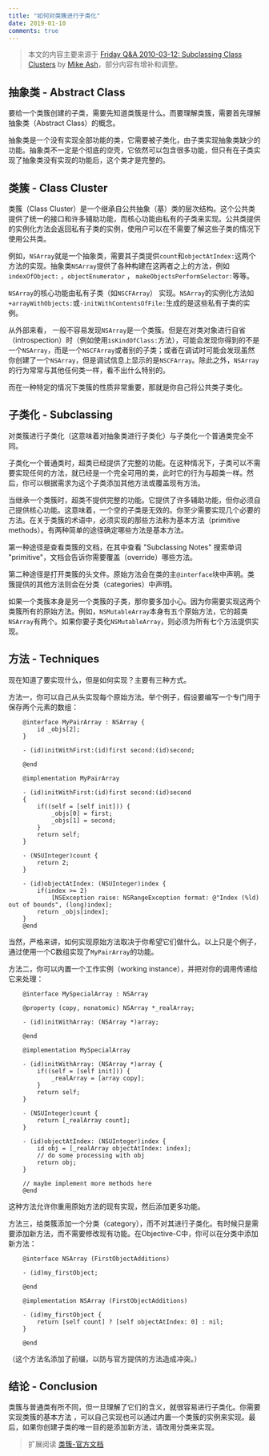 ```yaml
---
title: "如何对类簇进行子类化"
date: 2019-01-10
comments: true
---
```


>本文的内容主要来源于 [Friday Q&A 2010-03-12: Subclassing Class Clusters](https://www.mikeash.com/pyblog/friday-qa-2010-03-12-subclassing-class-clusters.html) by [Mike Ash](https://www.mikeash.com/)，部分内容有增补和调整。


## 抽象类 - Abstract Class
要给一个类簇创建的子类，需要先知道类簇是什么。而要理解类簇，需要首先理解抽象类（Abstract Class）的概念。

抽象类是一个没有实现全部功能的类，它需要被子类化，由子类实现抽象类缺少的功能。抽象类不一定是个彻底的空壳，它依然可以包含很多功能，但只有在子类实现了抽象类没有实现的功能后，这个类才是完整的。

## 类簇 - Class Cluster
类簇（Class Cluster）是一个继承自公共抽象（基）类的层次结构。这个公共类提供了统一的接口和许多辅助功能，而核心功能由私有的子类来实现。公共类提供的实例化方法会返回私有子类的实例，使用户可以在不需要了解这些子类的情况下使用公共类。

例如，`NSArray`就是一个抽象类，需要其子类提供`count`和`objectAtIndex:`这两个方法的实现。抽象类`NSArray`提供了各种构建在这两者之上的方法，例如`indexOfObject:` ，`objectEnumerator` ， `makeObjectsPerformSelector:`等等。

`NSArray`的核心功能由私有子类（如`NSCFArray`） 实现。`NSArray`的实例化方法如`+arrayWithObjects:`或`-initWithContentsOfFile:`生成的是这些私有子类的实例。

从外部来看， 一般不容易发现`NSArray`是一个类簇。但是在对类对象进行自省（introspection）时（例如使用`isKindOfClass:`方法），可能会发现你得到的不是一个`NSArray`，而是一个`NSCFArray`或者别的子类；或者在调试时可能会发现虽然你创建了一个`NSArray`，但是调试信息上显示的是`NSCFArray`。除此之外，`NSArray`的行为常常与其他任何类一样，看不出什么特别的。

而在一种特定的情况下类簇的性质非常重要，那就是你自己将公共类子类化。

## 子类化 - Subclassing
对类簇进行子类化（这意味着对抽象类进行子类化）与子类化一个普通类完全不同。

子类化一个普通类时，超类已经提供了完整的功能。在这种情况下，子类可以不需要实现任何的方法，就已经是一个完全可用的类，此时它的行为与超类一样。然后，你可以根据需求为这个子类添加其他方法或覆盖现有方法。

当继承一个类簇时，超类不提供完整的功能。它提供了许多辅助功能，但你必须自己提供核心功能。这意味着，一个空的子类是无效的。你至少需要实现几个必要的方法。在关于类簇的术语中，必须实现的那些方法称为基本方法（primitive methods）。有两种简单的途径确定哪些方法是基本方法。

第一种途径是查看类簇的文档，在其中查看 "Subclassing Notes" 搜索单词 "primitive"，文档会告诉你需要覆盖（override）哪些方法。

第二种途径是打开类簇的头文件。原始方法会在类的主`@interface`块中声明。类簇提供的其他方法则会在分类（categories）中声明。

如果一个类簇本身是另一个类簇的子类，那你要多加小心。因为你需要实现这两个类簇所有的原始方法。例如，`NSMutableArray`本身有五个原始方法，它的超类`NSArray`有两个。如果你要子类化`NSMutableArray`，则必须为所有七个方法提供实现。

## 方法 - Techniques 
现在知道了要实现什么，但是如何实现？主要有三种方式。

方法一，你可以自己从头实现每个原始方法。举个例子，假设要编写一个专门用于保存两个元素的数组：
```
    @interface MyPairArray : NSArray {
        id _objs[2];
    }

    - (id)initWithFirst:(id)first second:(id)second;

    @end
    
    @implementation MyPairArray
    
    - (id)initWithFirst:(id)first second:(id)second
    {
        if((self = [self init])) {
            _objs[0] = first;
            _objs[1] = second;
        }
        return self;
    }
    
    - (NSUInteger)count {
        return 2;
    }
    
    - (id)objectAtIndex: (NSUInteger)index {
        if(index >= 2)
            [NSException raise: NSRangeException format: @"Index (%ld) out of bounds", (long)index];
        return _objs[index];
    }
    @end
```

当然，严格来讲，如何实现原始方法取决于你希望它们做什么。以上只是个例子，通过使用一个C数组实现了`MyPairArray`的功能。

方法二，你可以内置一个工作实例（working instance），并把对你的调用传递给它来处理：

```
    @interface MySpecialArray : NSArray

    @property (copy, nonatomic) NSArray *_realArray;
    
    - (id)initWithArray: (NSArray *)array;
    
    @end
    
    @implementation MySpecialArray
    
    - (id)initWithArray: (NSArray *)array {
        if((self = [self init])) {
            _realArray = [array copy];
        }
        return self;
    }
        
    - (NSUInteger)count {
        return [_realArray count];
    }
    
    - (id)objectAtIndex: (NSUInteger)index {
        id obj = [_realArray objectAtIndex: index];
        // do some processing with obj
        return obj;
    }
    
    // maybe implement more methods here
    @end
```

这种方法允许你重用原始方法的现有实现，然后添加更多功能。

方法三，给类簇添加一个分类（category），而不对其进行子类化。有时候只是需要添加新方法，而不需要修改现有功能。在Objective-C中，你可以在分类中添加新方法：

```
    @interface NSArray (FirstObjectAdditions)
    
    - (id)my_firstObject;
    
    @end
    
    @implementation NSArray (FirstObjectAdditions)
    
    - (id)my_firstObject {
        return [self count] ? [self objectAtIndex: 0] : nil;
    }
    
    @end
```

（这个方法名添加了前缀，以防与官方提供的方法造成冲突。）

## 结论 - Conclusion
类簇与普通类有所不同，但一旦理解了它们的含义，就很容易进行子类化。你需要实现类簇的基本方法 ，可以自己实现也可以通过内置一个类簇的实例来实现。最后，如果你创建子类的唯一目的是添加新方法，请改用分类来实现。

> 扩展阅读
[类簇-官方文档](https://developer.apple.com/library/archive/documentation/General/Conceptual/CocoaEncyclopedia/ClassClusters/ClassClusters.html#//apple_ref/doc/uid/TP40010810-CH4-SW1)

